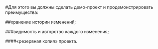 #Для этого вы должны сделать демо-проект и продемонстрировать преимущества:

##хранение истории изменений;

###видимость и авторство каждого изменения;

####«резервная копия» проекта.